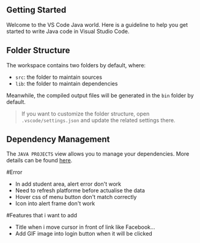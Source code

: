 ## Getting Started

Welcome to the VS Code Java world. Here is a guideline to help you get started to write Java code in Visual Studio Code.

## Folder Structure

The workspace contains two folders by default, where:

- `src`: the folder to maintain sources
- `lib`: the folder to maintain dependencies

Meanwhile, the compiled output files will be generated in the `bin` folder by default.

> If you want to customize the folder structure, open `.vscode/settings.json` and update the related settings there.

## Dependency Management

The `JAVA PROJECTS` view allows you to manage your dependencies. More details can be found [here](https://github.com/microsoft/vscode-java-dependency#manage-dependencies).

#Error

- In add student area, alert error don't work
- Need to refresh platforme before actualise the data
- Hover css of menu button don't match correctly
- Icon into alert frame don't work

#Features that i want to add

- Title when i move cursor in front of link like Facebook...
- Add GIF image into login button when it will be clicked